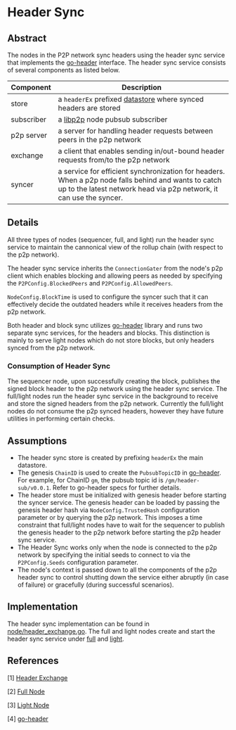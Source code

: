 # Header Sync

## Abstract

The nodes in the P2P network sync headers using the header sync service that implements the [go-header][go-header] interface. The header sync service consists of several components as listed below.

|Component|Description|
|---|---|
|store| a `headerEx` prefixed [datastore][datastore] where synced headers are stored|
|subscriber | a [libp2p][libp2p] node pubsub subscriber|
|p2p server| a server for handling header requests between peers in the p2p network|
|exchange| a client that enables sending in/out-bound header requests from/to the p2p network|
|syncer| a service for efficient synchronization for headers. When a p2p node falls behind and wants to catch up to the latest network head via p2p network, it can use the syncer.|

## Details

All three types of nodes (sequencer, full, and light) run the header sync service to maintain the cannonical view of the rollup chain (with respect to the p2p network).

The header sync service inherits the `ConnectionGater` from the node's p2p client which enables blocking and allowing peers as needed by specifying the `P2PConfig.BlockedPeers` and `P2PConfig.AllowedPeers`.

`NodeConfig.BlockTime` is used to configure the syncer such that it can effectively decide the outdated headers while it receives headers from the p2p network.

Both header and block sync utilizes [go-header][go-header] library and runs two separate sync services, for the headers and blocks. This distinction is mainly to serve light nodes which do not store blocks, but only headers synced from the p2p network.

### Consumption of Header Sync

The sequencer node, upon successfully creating the block, publishes the signed block header to the p2p network using the header sync service. The full/light nodes run the header sync service in the background to receive and store the signed headers from the p2p network. Currently the full/light nodes do not consume the p2p synced headers, however they have future utilities in performing certain checks.

## Assumptions

* The header sync store is created by prefixing `headerEx` the main datastore.
* The genesis `ChainID` is used to create the `PubsubTopicID` in [go-header][go-header]. For example, for ChainID `gm`, the pubsub topic id is `/gm/header-sub/v0.0.1`. Refer to go-header specs for further details.
* The header store must be initialized with genesis header before starting the syncer service. The genesis header can be loaded by passing the genesis header hash via `NodeConfig.TrustedHash` configuration parameter or by querying the p2p network. This imposes a time constraint that full/light nodes have to wait for the sequencer to publish the genesis header to the p2p network before starting the p2p header sync service.
* The Header Sync works only when the node is connected to the p2p network by specifying the initial seeds to connect to via the `P2PConfig.Seeds` configuration parameter.
* The node's context is passed down to all the components of the p2p header sync to control shutting down the service either abruptly (in case of failure) or gracefully (during successful scenarios).

## Implementation

The header sync implementation can be found in [node/header_exchange.go][header exchange]. The full and light nodes create and start the header sync service under [full][fullnode] and [light][lightnode].

## References

[1] [Header Exchange][header exchange]

[2] [Full Node][fullnode]

[3] [Light Node][lightnode]

[4] [go-header][go-header]

[header exchange]: https://github.com/rollkit/rollkit/blob/main/block/header_exchange.go
[fullnode]: https://github.com/rollkit/rollkit/blob/main/node/full.go
[lightnode]: https://github.com/rollkit/rollkit/blob/main/node/light.go
[go-header]: https://github.com/celestiaorg/go-header
[libp2p]: https://github.com/libp2p/go-libp2p
[datastore]: https://github.com/ipfs/go-datastore
